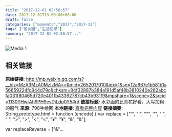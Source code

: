 ```yaml
---
title: "2017-12-01 02:50:57"
date: 2017-12-01T13:00:00+08:00
draft: false
categories: ["moments","2017","2017-12"]
tags: ["朋友圈","生活记录"]
summary: "2017-12-01 02:50:57..."
---
```


![Media 1](/Moments/photos/2017-12-01/201712010250570.jpg)

## 相关链接

**原始链接:** http://mp.weixin.qq.com/s?__biz=MzA3MzA0MzIzMA==&mid=2652017910&idx=1&sn=12a667e1b581b1a56659224fc844d79c&chksm=84f32887b384a191d5af48b3810240e262abcfa031f80465d720e4011b43392787cb43b931f9&mpshare=1&scene=2&srcid=1130YHwrAh9PH9evDjLdp0Y5#rd
**链接标题:** 水彩画的比真花好看，大写加粗的服气
**来源:** 798手绘网
**本地链接:** [查看完整内容](/link_content/2017/12/2017-12-01-3/link_content/)
**链接摘要:** String.prototype.html = function (encode) {
  var replace = ["&#39;", "'", "&quot;", '"', "&nbsp;", " ", "&gt;", ">", "&lt;", "<", "&yen;", "¥", "&amp;", "&"];
 
 
 
 
 
  
  var replaceReverse = ["&"...

